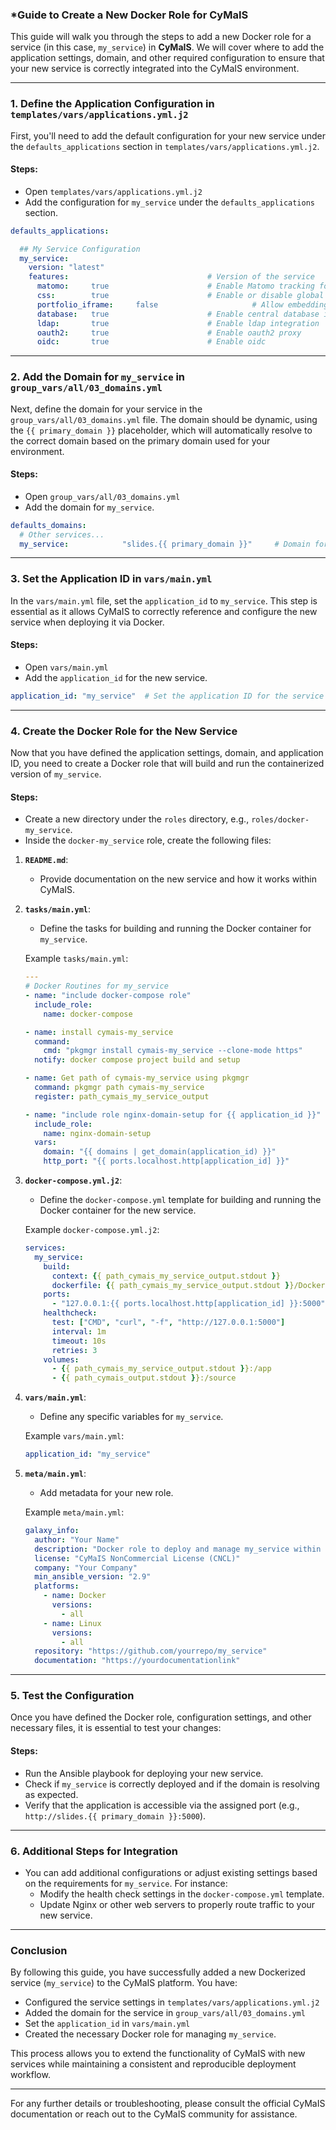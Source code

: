 ### *Guide to Create a New Docker Role for CyMaIS

This guide will walk you through the steps to add a new Docker role for a service (in this case, `my_service`) in **CyMaIS**. We will cover where to add the application settings, domain, and other required configuration to ensure that your new service is correctly integrated into the CyMaIS environment.

---

### **1. Define the Application Configuration in `templates/vars/applications.yml.j2`**

First, you'll need to add the default configuration for your new service under the `defaults_applications` section in `templates/vars/applications.yml.j2`.

#### **Steps:**
- Open `templates/vars/applications.yml.j2`
- Add the configuration for `my_service` under the `defaults_applications` section.

```yaml
defaults_applications:

  ## My Service Configuration
  my_service:
    version: "latest"
    features:                               # Version of the service
      matomo:     true                      # Enable Matomo tracking for analytics
      css:        true                      # Enable or disable global CSS styling
      portfolio_iframe:     false                     # Allow embedding the landing page in an iframe (if true)
      database:   true                      # Enable central database integration
      ldap:       true                      # Enable ldap integration
      oauth2:     true                      # Enable oauth2 proxy
      oidc:       true                      # Enable oidc
```

---

### **2. Add the Domain for `my_service` in `group_vars/all/03_domains.yml`**

Next, define the domain for your service in the `group_vars/all/03_domains.yml` file. The domain should be dynamic, using the `{{ primary_domain }}` placeholder, which will automatically resolve to the correct domain based on the primary domain used for your environment.

#### **Steps:**
- Open `group_vars/all/03_domains.yml`
- Add the domain for `my_service`.

```yaml
defaults_domains:
  # Other services...
  my_service:            "slides.{{ primary_domain }}"     # Domain for the new service
```

---

### **3. Set the Application ID in `vars/main.yml`**

In the `vars/main.yml` file, set the `application_id` to `my_service`. This step is essential as it allows CyMaIS to correctly reference and configure the new service when deploying it via Docker.

#### **Steps:**
- Open `vars/main.yml`
- Add the `application_id` for the new service.

```yaml
application_id: "my_service"  # Set the application ID for the service
```

---

### **4. Create the Docker Role for the New Service**

Now that you have defined the application settings, domain, and application ID, you need to create a Docker role that will build and run the containerized version of `my_service`.

#### **Steps:**
- Create a new directory under the `roles` directory, e.g., `roles/docker-my_service`.
- Inside the `docker-my_service` role, create the following files:

1. **`README.md`**:
    - Provide documentation on the new service and how it works within CyMaIS.

2. **`tasks/main.yml`**:
    - Define the tasks for building and running the Docker container for `my_service`.

    Example `tasks/main.yml`:
    ```yaml
    ---
    # Docker Routines for my_service
    - name: "include docker-compose role"
      include_role:
        name: docker-compose

    - name: install cymais-my_service
      command:
        cmd: "pkgmgr install cymais-my_service --clone-mode https"
      notify: docker compose project build and setup

    - name: Get path of cymais-my_service using pkgmgr
      command: pkgmgr path cymais-my_service
      register: path_cymais_my_service_output

    - name: "include role nginx-domain-setup for {{ application_id }}"
      include_role:
        name: nginx-domain-setup
      vars:
        domain: "{{ domains | get_domain(application_id) }}"
        http_port: "{{ ports.localhost.http[application_id] }}"
    ```

3. **`docker-compose.yml.j2`**:
    - Define the `docker-compose.yml` template for building and running the Docker container for the new service.

    Example `docker-compose.yml.j2`:
    ```yaml
    services:
      my_service:
        build:
          context: {{ path_cymais_my_service_output.stdout }}
          dockerfile: {{ path_cymais_my_service_output.stdout }}/Dockerfile
        ports:
          - "127.0.0.1:{{ ports.localhost.http[application_id] }}:5000"
        healthcheck:
          test: ["CMD", "curl", "-f", "http://127.0.0.1:5000"]
          interval: 1m
          timeout: 10s
          retries: 3
        volumes:
          - {{ path_cymais_my_service_output.stdout }}:/app
          - {{ path_cymais_output.stdout }}:/source
    ```

4. **`vars/main.yml`**:
    - Define any specific variables for `my_service`.

    Example `vars/main.yml`:
    ```yaml
    application_id: "my_service"
    ```

5. **`meta/main.yml`**:
    - Add metadata for your new role.

    Example `meta/main.yml`:
    ```yaml
    galaxy_info:
      author: "Your Name"
      description: "Docker role to deploy and manage my_service within CyMaIS."
      license: "CyMaIS NonCommercial License (CNCL)"
      company: "Your Company"
      min_ansible_version: "2.9"
      platforms:
        - name: Docker
          versions:
            - all
        - name: Linux
          versions:
            - all
      repository: "https://github.com/yourrepo/my_service"
      documentation: "https://yourdocumentationlink"
    ```

---

### **5. Test the Configuration**

Once you have defined the Docker role, configuration settings, and other necessary files, it is essential to test your changes:

#### **Steps:**
- Run the Ansible playbook for deploying your new service.
- Check if `my_service` is correctly deployed and if the domain is resolving as expected.
- Verify that the application is accessible via the assigned port (e.g., `http://slides.{{ primary_domain }}:5000`).

---

### **6. Additional Steps for Integration**

- You can add additional configurations or adjust existing settings based on the requirements for `my_service`. For instance:
  - Modify the health check settings in the `docker-compose.yml` template.
  - Update Nginx or other web servers to properly route traffic to your new service.

---

### **Conclusion**

By following this guide, you have successfully added a new Dockerized service (`my_service`) to the CyMaIS platform. You have:
- Configured the service settings in `templates/vars/applications.yml.j2`
- Added the domain for the service in `group_vars/all/03_domains.yml`
- Set the `application_id` in `vars/main.yml`
- Created the necessary Docker role for managing `my_service`.

This process allows you to extend the functionality of CyMaIS with new services while maintaining a consistent and reproducible deployment workflow.

---

For any further details or troubleshooting, please consult the official CyMaIS documentation or reach out to the CyMaIS community for assistance.
